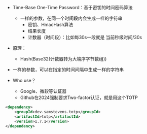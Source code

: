 - Time-Base One-Time Password：基于密钥的时间密码算法
	- 一样的参数，在同一个时间段内会生成一样的字符串
		- 密钥、HmacHash算法
		- 结果长度
		- 计数器（时间段）：比如每30s一段就是 当前秒级时间/30s
- 原理：
	- Hash(Base32(计数器转为大端序字节数组))



- 一样的参数，可以在指定的时间间隔中生成一样的字符串
- Who use？
	- Google、微软等认证器
	- Github在2024强制要求Two-factor认证，就是用这个TOTP

```xml
<dependency>  
    <groupId>dev.samstevens.totp</groupId>  
    <artifactId>totp</artifactId>  
    <version>1.7.1</version>  
</dependency>
```